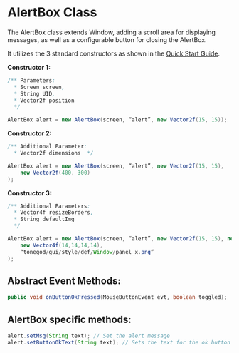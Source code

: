 AlertBox Class
==============

The AlertBox class extends Window, adding a scroll area for displaying
messages, as well as a configurable button for closing the AlertBox.

It utilizes the 3 standard constructors as shown in the [Quick Start
Guide](../../../jme3/contributions/tonegodgui/quickstart).

**Constructor 1:**

```java
/** Parameters:
  * Screen screen,
  * String UID,
  * Vector2f position
  */

AlertBox alert = new AlertBox(screen, “alert”, new Vector2f(15, 15));
```

**Constructor 2:**

```java
/** Additional Parameter:
  * Vector2f dimensions  */

AlertBox alert = new AlertBox(screen, “alert”, new Vector2f(15, 15),
    new Vector2f(400, 300)
);
```

**Constructor 3:**

```java
/** Additional Parameters:
  * Vector4f resizeBorders,
  * String defaultImg
  */

AlertBox alert = new AlertBox(screen, “alert”, new Vector2f(15, 15), new Vector2f(400, 300),
    new Vector4f(14,14,14,14),
    “tonegod/gui/style/def/Window/panel_x.png”
);
```

Abstract Event Methods:
-----------------------

```java
public void onButtonOkPressed(MouseButtonEvent evt, boolean toggled);
```

AlertBox specific methods:
--------------------------

```java
alert.setMsg(String text); // Set the alert message
alert.setButtonOkText(String text); // Sets the text for the ok button of the AlertBox
```
